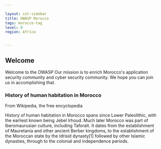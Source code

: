 ```yaml
---

layout: col-sidebar
title: OWASP Morocco
tags: morocco-tag
level: 0
region: Africa


---
```


## Welcome

Welcome to the OWASP
Our mission is to enrich Morocco's application security community and cyber security community. We
hope you can join us in accomplishing that.

### History of human habitation in Morocco

From Wikipedia, the free encyclopedia

History of human habitation in Morocco spans since Lower Paleolithic, with the earliest known being Jebel Irhoud. Much later Morocco was part of Iberomaurusian culture, including Taforalt. It dates from the establishment of Mauretania and other ancient Berber kingdoms, to the establishment of the Moroccan state by the Idrisid dynasty[1] followed by other Islamic dynasties, through to the colonial and independence periods.

